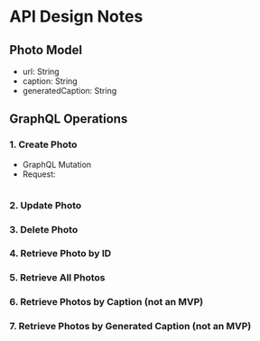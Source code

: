 # API Design Notes

## Photo Model

- url: String
- caption: String
- generatedCaption: String

## GraphQL Operations

### 1. Create Photo

- GraphQL Mutation
- Request:

```

```

### 2. Update Photo

### 3. Delete Photo

### 4. Retrieve Photo by ID

### 5. Retrieve All Photos

### 6. Retrieve Photos by Caption (not an MVP)

### 7. Retrieve Photos by Generated Caption (not an MVP)
